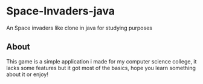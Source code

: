 # Space-Invaders-java
An Space invaders like clone in java for studying purposes

## About
This game is a simple application i made for my computer science college, it lacks some features but it got most of the basics, hope you learn something about it or enjoy!

